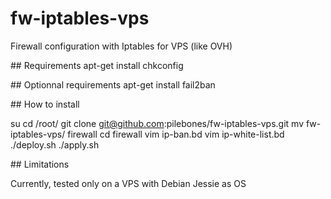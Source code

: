 # fw-iptables-vps

Firewall configuration with Iptables for VPS (like OVH)

## Requirements
apt-get install chkconfig 

## Optionnal requirements 
apt-get install fail2ban

## How to install

su
cd /root/
git clone git@github.com:pilebones/fw-iptables-vps.git
mv fw-iptables-vps/ firewall
cd firewall
vim ip-ban.bd
vim ip-white-list.bd
./deploy.sh
./apply.sh

## Limitations

Currently, tested only on a VPS with Debian Jessie as OS
